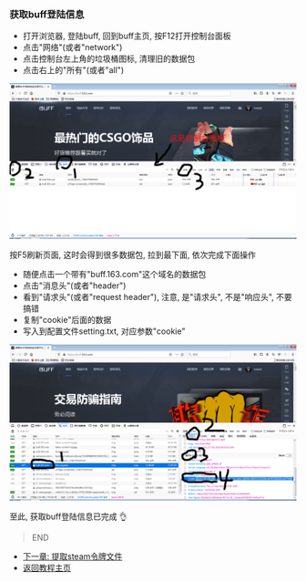 ### 获取buff登陆信息
- 打开浏览器, 登陆buff, 回到buff主页, 按F12打开控制台面板
- 点击"网络"(或者"network")
- 点击控制台左上角的垃圾桶图标, 清理旧的数据包
- 点击右上的"所有"(或者"all")

![](https://github.com/farmer-person/pictures/blob/master/buff-delivery/4.png)

按F5刷新页面, 这时会得到很多数据包, 拉到最下面, 依次完成下面操作
- 随便点击一个带有"buff.163.com"这个域名的数据包
- 点击"消息头"(或者"header")
- 看到"请求头"(或者"request header"), 注意, 是"请求头", 不是"响应头", 不要搞错
- 复制"cookie"后面的数据
- 写入到配置文件setting.txt, 对应参数"cookie"

![](https://github.com/farmer-person/pictures/blob/master/buff-delivery/6.png)

至此, 获取buff登陆信息已完成 :ok_hand:

> END

- [下一章: 提取steam令牌文件](./steam.md)
- [返回教程主页](./index.md)
